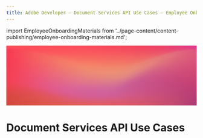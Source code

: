 ```yaml
---
title: Adobe Developer — Document Services API Use Cases — Employee Onboarding Materials
---
```


import EmployeeOnboardingMaterials from '../page-content/content-publishing/employee-onboarding-materials.md';


<Hero slots="image, heading" variant="fullwidth" theme="dark" headingOnly />

![Use case bg](../../images/bg-hero-doc-gen.jpeg)

# Document Services API Use Cases


<MenuWrapperComponent  slots="content"  repeat="1" theme="lightest"/>

<EmployeeOnboardingMaterials />
